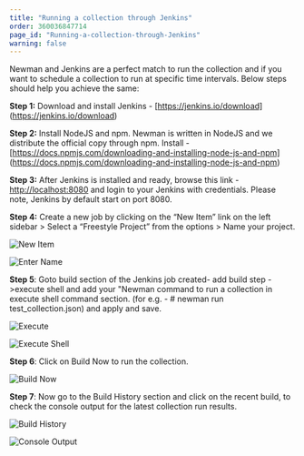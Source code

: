 ```yaml
---
title: "Running a collection through Jenkins"
order: 360036847714
page_id: "Running-a-collection-through-Jenkins"
warning: false
---
```


Newman and Jenkins are a perfect match to run the collection and if you want to schedule a collection to run at specific time intervals. Below steps should help you achieve the same:

**Step 1:** Download and install Jenkins - [https://jenkins.io/download] (https://jenkins.io/download)

**Step 2:** Install NodeJS and npm. Newman is written in NodeJS and we distribute the official copy through npm. Install - [https://docs.npmjs.com/downloading-and-installing-node-js-and-npm] (https://docs.npmjs.com/downloading-and-installing-node-js-and-npm) 

**Step 3:** After Jenkins is installed and ready, browse this link - [http://localhost:8080](http://localhost:8080) and login to your Jenkins with credentials. Please note, Jenkins by default start on port 8080.

**Step 4:** Create a new job by clicking on the “New Item” link on the left sidebar > Select a “Freestyle Project” from the options > Name your project. 

![New Item](https://drive.google.com/open?id=1ibwagHFExOu9JjI9-Xt2YYNxSckujQNN)

![Enter Name](https://drive.google.com/open?id=1uakLdrQCD1AZeZqh3FZOOfUvAuCYKvVW)

 **Step 5**: Goto build section of the Jenkins job created- add build step ->execute shell and add your "Newman command to run a collection in execute shell command section. (for e.g. - # newman run test_collection.json) and apply and save.

![Execute](https://drive.google.com/open?id=1c5a72uAqZpgumFg0m5uYKnl9aMvcaQsE)

![Execute Shell](https://drive.google.com/file/d/13jn161MSctj7PJ2bklTpQlqhtVcGTF0I)

**Step 6**: Click on Build Now to run the collection.

![Build Now](https://drive.google.com/open?id=1Z73boV-AwGWYZ3X2bzQOXz9qeLkzuRZ7)

 **Step 7**:  Now go to the Build History section and click on the recent build, to check the console output for the latest collection run results.

![Build History](https://drive.google.com/open?id=135vuSx2k2sELZjy-MR6CzpzbdIxk0DkP) 

![Console Output](https://drive.google.com/open?id=1AcAeBh7OPLaq4UtCY4ft19wyeIDplhZu)
